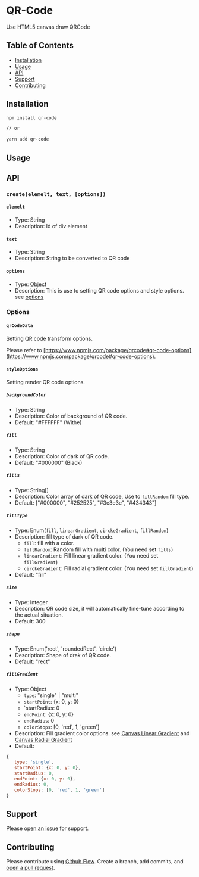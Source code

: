 # QR-Code

Use HTML5 canvas draw QRCode

## Table of Contents

- [Installation](#installation)
- [Usage](#usage)
- [API](#apu)
- [Support](#support)
- [Contributing](#contributing)

## Installation

```sh
npm install qr-code

// or

yarn add qr-code
```

## Usage

## API

### `create(elemelt, text, [options])`

#### `elemelt`
 * Type: String
 * Description: Id of div element

#### `text`
 * Type: String
 * Description: String to be converted to QR code

#### `options`
 * Type: [Object](#options)
 * Description: This is use to setting QR code options and style options. see [options](#options)

### Options

#### `qrCodeData`
Setting QR code transform options.

Please refer to [https://www.npmjs.com/package/qrcode#qr-code-options](https://www.npmjs.com/package/qrcode#qr-code-options).

#### `styleOptions`
Setting render QR code options.

##### `backgroundColor`
 * Type: String
 * Description: Color of background of QR code.
 * Default: "#FFFFFF" (Withe)

##### `fill`
 * Type: String
 * Description: Color of dark of QR code.
 * Default: "#000000" (Black)

##### `fills`
 * Type: String[]
 * Description: Color array of dark of QR code, Use to `fillRandom` fill type.
 * Default: ["#000000", "#252525", "#3e3e3e", "#434343"]

##### `fillType`
 * Type: Enum(`fill`, `linearGradient`, `circkeGradient`, `fillRandom`)
 * Description: fill type of dark of QR code.
    * `fill`: fill with a color.
    * `fillRandom`: Random fill with multi color. (You need set `fills`)
    * `linearGradient`: Fill linear gradient color. (You need set `fillGradient`)
    * `circkeGradient`: Fill radial gradient color. (You need set `fillGradient`)
 * Default: "fill"

##### `size`
 * Type: Integer
 * Description: QR code size, it will automatically fine-tune according to the actual situation.
 * Default: 300
 
##### `shape`
 * Type: Enum('rect', 'roundedRect', 'circle')
 * Description: Shape of drak of QR code.
 * Default: "rect"

##### `fillGradient`
 * Type: Object
    * `type`: "single" | "multi"
    * `startPoint`: {x: 0, y: 0}
    * `startRadius: 0
    * `endPoint`: {x: 0, y: 0}
    * `endRadius`: 0
    * `colorStops`: [0, 'red', 1, 'green']
 * Description: Fill gradient color options. see [Canvas Linear Gradient](https://www.w3schools.com/tags/canvas_createlineargradient.asp) and [Canvas Radial Gradient](https://www.w3schools.com/tags/canvas_createradialgradient.asp)
 * Default: 
 ```javascript
{
    type: 'single',
    startPoint: {x: 0, y: 0},
    startRadius: 0,
    endPoint: {x: 0, y: 0},
    endRadius: 0,
    colorStops: [0, 'red', 1, 'green']
}
```


## Support

Please [open an issue](https://github.com/puckwang/qr-code/issues/new) for support.

## Contributing

Please contribute using [Github Flow](https://guides.github.com/introduction/flow/). Create a branch, add commits, and [open a pull request](https://github.com/puckwang/qr-code/compare/).
